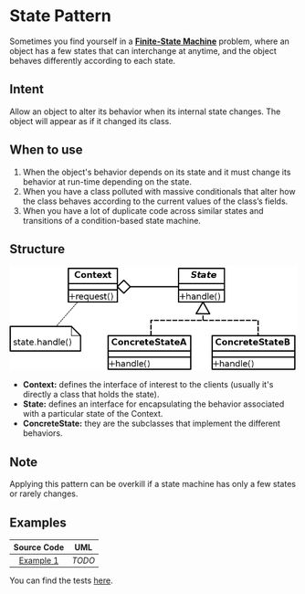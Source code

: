 # State Pattern

Sometimes you find yourself in a [**Finite-State Machine**](https://en.wikipedia.org/wiki/Finite-state_machine) problem, where an object has a few states that can interchange at anytime, and the object behaves differently according to each state.

## Intent

Allow an object to alter its behavior when its internal state changes. The object will appear as if it changed its class.

## When to use

1. When the object's behavior depends on its state and it must change its behavior at run-time depending on the state.
2. When you have a class polluted with massive conditionals that alter how the class behaves according to the current values of the class’s fields.
3. When you have a lot of duplicate code across similar states and transitions of a condition-based state machine.

## Structure

<p align="center">
  <img src="figures/figure_1.png">
</p>

- **Context:** defines the interface of interest to the clients (usually it's directly a class that holds the state).
- **State:** defines an interface for encapsulating the behavior associated with a particular state of the Context.
- **ConcreteState:** they are the subclasses that implement the different behaviors.

## Note

Applying this pattern can be overkill if a state machine has only a few states or rarely changes.

## Examples

|        Source Code        |  UML   |
| :-----------------------: | :----: |
| [Example 1](example_1.ts) | _TODO_ |

You can find the tests [here](index.test.ts).
